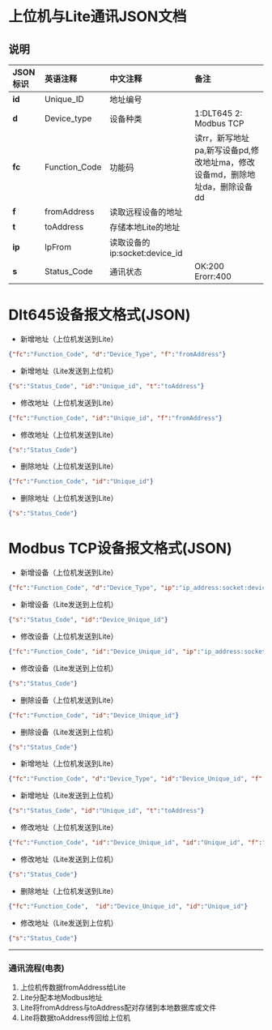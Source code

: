# 上位机与Lite通讯JSON文档

## 说明
JSON标识 | 英语注释 | 中文注释 | 备注
:---|:---|:---|:---
**id** | Unique_ID | 地址编号 |
**d** | Device_type | 设备种类 | 1:DLT645 2: Modbus TCP
**fc** | Function_Code | 功能码 |读rr，新写地址pa,新写设备pd,修改地址ma，修改设备md，删除地址da，删除设备dd
**f** | fromAddress | 读取远程设备的地址 |
**t** | toAddress | 存储本地Lite的地址 |
**ip** | IpFrom | 读取设备的ip:socket:device_id |
**s** | Status_Code | 通讯状态 | OK:200 Erorr:400


# Dlt645设备报文格式(JSON)
* 新增地址（上位机发送到Lite）
```json
{"fc":"Function_Code", "d":"Device_Type", "f":"fromAddress"}
```
* 新增地址（Lite发送到上位机）
```json
{"s":"Status_Code", "id":"Unique_id", "t":"toAddress"}
```
* 修改地址（上位机发送到Lite）
```json
{"fc":"Function_Code", "id":"Unique_id", "f":"fromAddress"}
```
* 修改地址（上位机发送到Lite）
```json
{"s":"Status_Code"}
```
* 删除地址（上位机发送到Lite）
```json
{"fc":"Function_Code", "id":"Unique_id"}
```
* 删除地址（上位机发送到Lite）
```json
{"s":"Status_Code"}
```

# Modbus TCP设备报文格式(JSON)

* 新增设备（上位机发送到Lite）
```json
{"fc":"Function_Code", "d":"Device_Type", "ip":"ip_address:socket:device_id"}
```
* 新增设备（Lite发送到上位机）
```json
{"s":"Status_Code", "id":"Device_Unique_id"}
```
* 修改设备（上位机发送到Lite）
```json
{"fc":"Function_Code", "id":"Device_Unique_id", "ip":"ip_address:socket:device_id"}
```
* 修改设备（Lite发送到上位机）
```json
{"s":"Status_Code"}
```
* 删除设备（上位机发送到Lite）
```json
{"fc":"Function_Code", "id":"Device_Unique_id"}
```
* 删除设备（Lite发送到上位机）
```json
{"s":"Status_Code"}
```

* 新增地址（上位机发送到Lite）
```json
{"fc":"Function_Code", "d":"Device_Type", "id":"Device_Unique_id", "f":"fromAddress"}
```
* 新增地址（Lite发送到上位机）
```json
{"s":"Status_Code", "id":"Unique_id", "t":"toAddress"}
```
* 修改地址（上位机发送到Lite）
```json
{"fc":"Function_Code", "id":"Device_Unique_id", "id":"Unique_id", "f":"fromAddress"}
```
* 修改地址（Lite发送到上位机）
```json
{"s":"Status_Code"}
```
* 删除地址（上位机发送到Lite）
```json
{"fc":"Function_Code",  "id":"Device_Unique_id", "id":"Unique_id"}
```
* 修改地址（Lite发送到上位机）
```json
{"s":"Status_Code"}
```
-----------------------------------


### 通讯流程(电表)
1. 上位机传数据fromAddress给Lite
2. Lite分配本地Modbus地址
3. Lite将fromAddress与toAddress配对存储到本地数据库或文件
4. Lite将数据toAddress传回给上位机